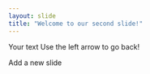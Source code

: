 ```yaml
---
layout: slide
title: "Welcome to our second slide!"
---
```

Your text
Use the left arrow to go back!

Add a new slide
